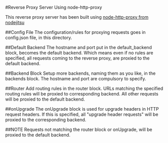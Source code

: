#Reverse Proxy Server Using node-http-proxy

This reverse proxy server has been built using [node-http-proxy from nodejitsu](https://github.com/nodejitsu/node-http-proxy)

##Config File
The configuration/rules for proxying requests goes in config.json file, in this directory. 

##Default Backend
The hostname and port put in the default_backend block, becomes the default backend. Which means even if no rules are specified, all requests coming to the reverse proxy, are proxied to the default backend.

##Backend Block
Setup more backends, naming them as you like, in the backends block. The hostname and port are compulsory to specify.

##Router
Add routing rules in the router block. URLs matching the specified routing rules will be proxied to corresponding backend. All other requests will be proxied to the default backend.

##onUpgrade
The onUpgrade block is used for upgrade headers in HTTP request headers. If this is specified, all "upgrade header requests" will be proxied to the corresponding backend.

##NOTE 
Requests not matching the router block or onUpgrade, will be proxied to the default backend.
